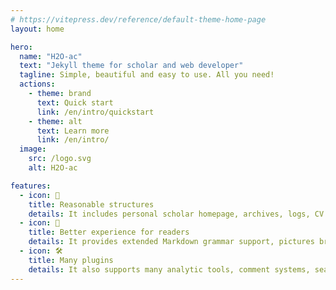 ```yaml
---
# https://vitepress.dev/reference/default-theme-home-page
layout: home

hero:
  name: "H2O-ac"
  text: "Jekyll theme for scholar and web developer"
  tagline: Simple, beautiful and easy to use. All you need!
  actions:
    - theme: brand
      text: Quick start
      link: /en/intro/quickstart
    - theme: alt
      text: Learn more
      link: /en/intro/
  image:
    src: /logo.svg
    alt: H2O-ac

features:
  - icon: 📝
    title: Reasonable structures
    details: It includes personal scholar homepage, archives, logs, CV and more, which meet the needs for scholar researchers and web developers (DevOps).
  - icon: 📖
    title: Better experience for readers
    details: It provides extended Markdown grammar support, pictures browser in album mode and friendly night mode for readers.
  - icon: 🛠
    title: Many plugins
    details: It also supports many analytic tools, comment systems, search types and other plugins, which can be easily enabled in `_config.yaml`.
---
```


